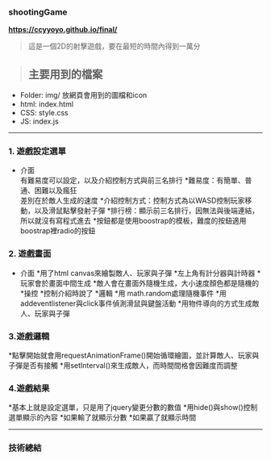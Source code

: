 ### shootingGame
**https://ccyyoyo.github.io/final/**
>這是一個2D的射擊遊戲，要在最短的時間內得到一萬分


>## 主要用到的檔案
* Folder: img/ 放網頁會用到的圖檔和icon<br>
* html: index.html<br>
* CSS: style.css<br>
* JS: index.js<br>
***

### 1. 遊戲設定選單<br>
* 介面<br>有難易度可以設定，以及介紹控制方式與前三名排行
    *難易度：有簡單、普通、困難以及瘋狂<br>差別在於敵人生成的速度
    *介紹控制方式：控制方式為以WASD控制玩家移動，以及滑鼠點擊發射子彈
    *排行榜：顯示前三名排行，因無法與後端連結，所以就沒有寫程式進去
    *按鈕都是使用boostrap的模板，難度的按鈕適用boostrap裡radio的按鈕

### 2. 遊戲畫面<br>
* 介面
    *用了html canvas來繪製敵人、玩家與子彈
    *左上角有計分器與計時器
    *玩家會於畫面中間生成
    *敵人會在畫面外隨機生成，大小速度顏色都是隨機的
*操控
    *控制介紹時說了
*邏輯
    *用 math.random處理隨機事件
    *用addeventlistener與click事件偵測滑鼠與鍵盤活動
    *用物件導向的方式生成敵人、玩家與子彈


### 3.遊戲邏輯<br>
*點擊開始就會用requestAnimationFrame()開始循環繪圖，並計算敵人、玩家與子彈是否有接觸
*用setInterval()來生成敵人，而時間間格會因難度而調整

### 4.遊戲結果<br>
*基本上就是設定選單，只是用了jquery變更分數的數值
*用hide()與show()控制選單顯示的內容
*如果輸了就顯示分數
*如果贏了就顯示時間
***

### 技術總結
